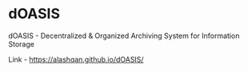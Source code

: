# dOASIS
dOASIS - Decentralized &amp; Organized Archiving System for Information Storage

Link - https://alashqan.github.io/dOASIS/
